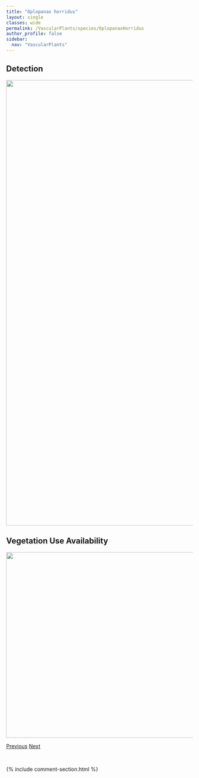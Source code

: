 ```yaml
---
title: "Oplopanax horridus"
layout: single
classes: wide
permalink: /VascularPlants/species/OplopanaxHorridus
author_profile: false
sidebar:
  nav: "VascularPlants"
---
```


<h2>Detection</h2>

<a href="https://drive.google.com/uc?export=view&id=19xHlHagKWOabi9UinYjYrwu86Ue0amWx">
<img src="https://drive.google.com/uc?export=view&id=19xHlHagKWOabi9UinYjYrwu86Ue0amWx" height = "1200" width = "800">
</a>


<h2>Vegetation Use Availability</h2>

<a href="https://drive.google.com/uc?export=view&id=1rb_9KMNT7DFPFx_fIwzbMPJI0wkMSFyY">
<img src="https://drive.google.com/uc?export=view&id=1rb_9KMNT7DFPFx_fIwzbMPJI0wkMSFyY" height = "500" width = "1000">
</a>


<a href="/DevelopmentWebsite/VascularPlants/species/OnobrychisViciifolia" class="pagination--pager" title="Onobrychis viciifolia">Previous</a> <a href="/DevelopmentWebsite/VascularPlants/species/OpuntiaFragilisPolyacantha" class="pagination--pager" title="Opuntia fragilis/polyacantha">Next</a>

<p>&nbsp;</p>

{% include comment-section.html %}
